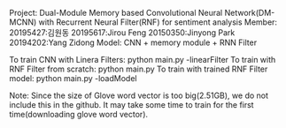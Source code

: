 Project: 
	Dual-Module Memory based Convolutional Neural Network(DM-MCNN) 
	with Recurrent Neural Filter(RNF) for sentiment analysis
Member:
	20195427:김원동
	20195617:Jirou Feng
	20150350:Jinyong Park
	20194202:Yang Zidong
Model: CNN + memory module + RNN Filter

To train CNN with Linera Filters: python main.py -linearFilter
To train with RNF Filter from scratch: python main.py
To train with trained RNF Filter model: python main.py -loadModel


Note: Since the size of Glove word vector is too big(2.51GB), we do not include this in
the github. It may take some time to train for the first time(downloading glove word vector).